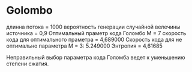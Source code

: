 # Golombo
длинна потока = 1000
вероятность генерации случайной велечины источника = 0,9
Оптимальный праметр кода Голомбо M = 7
скорость кода для оптимального праметра = 4,689000
Скорость кода для не оптимально параметра M = 3: 5.249000
Энтропия = 4,61685

Неправильный выбор параметра кода Голомба ведет к уменьшению степени сжатия.

